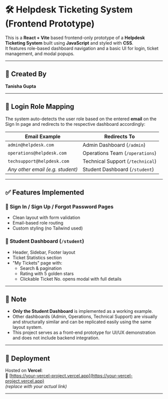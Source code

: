 # 🛠️ Helpdesk Ticketing System (Frontend Prototype)

This is a **React + Vite** based frontend-only prototype of a **Helpdesk Ticketing System** built using **JavaScript** and styled with **CSS**.  
It features role-based dashboard navigation and a basic UI for login, ticket management, and modal popups.

---

## 👤 Created By

**Tanisha Gupta**

---

## 🔑 Login Role Mapping

The system auto-detects the user role based on the entered **email** on the Sign In page and redirects to the respective dashboard accordingly:

| Email Example                  | Redirects To                     |
| ------------------------------ | -------------------------------- |
| `admin@helpdesk.com`           | Admin Dashboard (`/admin`)       |
| `operations@helpdesk.com`      | Operations Team (`/operations`)  |
| `techsupport@helpdesk.com`     | Technical Support (`/technical`) |
| _Any other email (e.g. student)_ | Student Dashboard (`/student`)   |

---

## ✅ Features Implemented

### 🔹 Sign In / Sign Up / Forgot Password Pages
- Clean layout with form validation
- Email-based role routing
- Custom styling (no Tailwind used)

### 🔹 Student Dashboard (`/student`)
- Header, Sidebar, Footer layout
- Ticket Statistics section
- "My Tickets" page with:
  - Search & pagination
  - Rating with 5 golden stars
  - Clickable Ticket No. opens modal with full details

---

## 🧩 Note

- **Only the Student Dashboard** is implemented as a working example.
- Other dashboards (Admin, Operations, Technical Support) are visually and structurally similar and can be replicated easily using the same layout system.
- This project serves as a front-end prototype for UI/UX demonstration and does not include backend integration.

---

## 🚀 Deployment

Hosted on **Vercel**:  
🔗 [https://your-vercel-project.vercel.app](https://your-vercel-project.vercel.app)  
_(replace with your actual link)_

---
